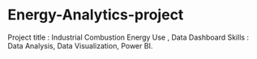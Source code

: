# Energy-Analytics-project

Project title : Industrial Combustion Energy Use , Data Dashboard Skills : Data Analysis, Data Visualization, Power BI.
